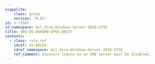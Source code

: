 ```yaml
---
scapolite:
    class: group
    version: '0.51'
id: V-73507
id_namespace: mil.disa.Windows-Server-2016-STIG
title: SRG-OS-000480-GPOS-00227
contents:
  - class: rule_ref
    idref: SV-88159
    idref_namespace: mil.disa.Windows-Server-2016-STIG
    ref_comment: Insecure logons to an SMB server must be disabled.
---
```



